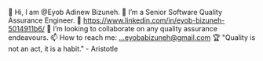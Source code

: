  👋 Hi, I am @Eyob Adinew Bizuneh.
 🔭 I’m a Senior Software Quality Assurance Engineer.
 🌱 https://www.linkedin.com/in/eyob-bizuneh-5014911b6/
 👯 I’m looking to collaborate on any quality assurance endeavours.
 📫 How to reach me: ...eyobabizuneh@gmail.com
 🏆 "Quality is not an act, it is a habit." - Aristotle
